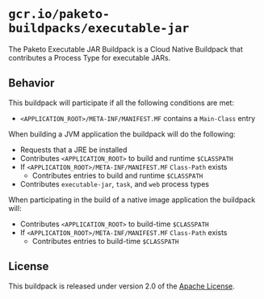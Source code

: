 # `gcr.io/paketo-buildpacks/executable-jar`
The Paketo Executable JAR Buildpack is a Cloud Native Buildpack that contributes a Process Type for executable JARs.

## Behavior
This buildpack will participate if all the following conditions are met:

* `<APPLICATION_ROOT>/META-INF/MANIFEST.MF` contains a `Main-Class` entry

When building a JVM application the buildpack will do the following:
* Requests that a JRE be installed
* Contributes `<APPLICATION_ROOT>` to build and runtime `$CLASSPATH`
* If `<APPLICATION_ROOT>/META-INF/MANIFEST.MF` `Class-Path` exists
  * Contributes entries to build and runtime `$CLASSPATH`
* Contributes `executable-jar`, `task`, and `web` process types

When participating in the build of a native image application the buildpack will:
* Contributes `<APPLICATION_ROOT>` to build-time `$CLASSPATH`
* If `<APPLICATION_ROOT>/META-INF/MANIFEST.MF` `Class-Path` exists
  * Contributes entries to build-time `$CLASSPATH`

## License
This buildpack is released under version 2.0 of the [Apache License][a].

[a]: http://www.apache.org/licenses/LICENSE-2.0
